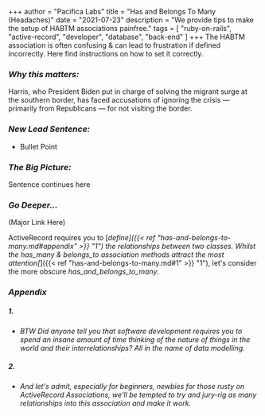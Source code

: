 +++
author = "Pacifica Labs"
title = "Has and Belongs To Many (Headaches)"
date = "2021-07-23"
description = "We provide tips to make the setup of HABTM associations painfree."
tags = [
    "ruby-on-rails",
    "active-record",
    "developer",
    "database",
    "back-end"
]
+++
The HABTM association is often confusing & can lead to frustration if defined incorrectly. Here find instructions on how to set it correctly. 


### ***Why this matters:***

Harris, who President Biden put in charge of solving the migrant surge at the southern border, has faced accusations of ignoring the crisis — primarily from Republicans — for not visiting the border.

### ***New Lead Sentence:***
- Bullet Point


### ***The Big Picture:***
Sentence continues here

### ***Go Deeper...*** 
(Major Link Here)



ActiveRecord requires you to [*define]({{< ref "has-and-belongs-to-many.md#appendix" >}} "1") the relationships between two classes.
Whilst the *has_many* & *belongs_to* association methods attract the most attention[*]({{< ref "has-and-belongs-to-many.md#1" >}} "1"), let's consider the more obscure *has_and_belongs_to_many*.

### ***Appendix***
##### 1.
- 	*BTW Did anyone tell you that software development requires you to spend an insane amount of time thinking of the nature of things in the world and their interrelationships? All in the name of data modelling.*


   
##### 2.
-	*And let's admit, especially for beginners, newbies for those rusty on ActiveRecord Associations, we'll be tempted to try and jury-rig as many relationships into this association and make it work.* 

 
 




